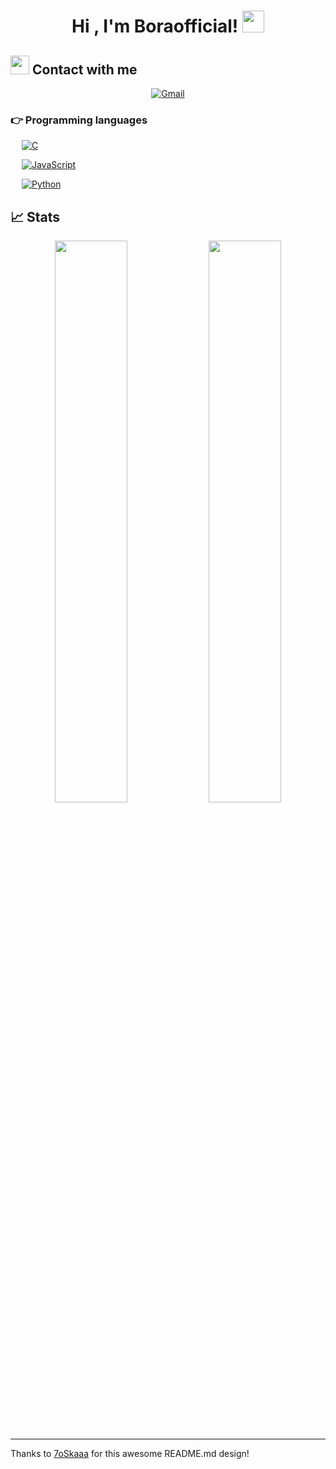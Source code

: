 <h1 align="center">Hi , I'm Boraofficial! <img src="https://media.giphy.com/media/hvRJCLFzcasrR4ia7z/giphy.gif" width="35"></h1>




## <img src="https://media.giphy.com/media/iY8CRBdQXODJSCERIr/giphy.gif" width="30px"> Contact with me
<p align="center">
	<a href="mailto:contact.boraofficial@gmail.com"><img img src="https://img.shields.io/badge/gmail-%23EA4335.svg?style=plastic&logo=gmail&logoColor=white" alt="Gmail"/></a>





### 👉 Programming languages

  &emsp; 
  <a href="https://www.cprogramming.com/" target="_blank"> 
    <img alt="C" src="https://img.shields.io/badge/C%20-%232370ED.svg?style=plastic&logo=c&logoColor=white">
  </a> 

  &emsp;
  <a href="https://developer.mozilla.org/en-US/docs/Web/JavaScript" target="_blank"> 
     <img alt="JavaScript" src="https://img.shields.io/badge/JavaScript%20-%23F7DF1E.svg?style=plastic&logo=javascript&logoColor=black">
   </a>

  &emsp;
   <a href="https://www.python.org" target="_blank">
    <img alt="Python" src="https://img.shields.io/badge/Python%20-%2314354C.svg?style=plastic&logo=python&logoColor=white">
  </a>
	
	
	
## 📈 Stats

<p align="center">

  <img width="48%" src="https://github-readme-stats.vercel.app/api?username=BoraOfficial&show_icons=true&theme=tokyonight" />
  <img width="48%" src="https://github-readme-streak-stats.herokuapp.com/?user=Boraofficial&theme=tokyonight" />
</p>

<br>
	
	
	
	
	
	
	




-----
Thanks to [7oSkaaa](https://github.com/7oSkaaa) for this awesome README.md design!

